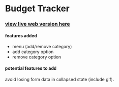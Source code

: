 # Budget Tracker

### [view live web version here](https://main--kesef-budget-tracker.netlify.app/)


#### features added

- menu (add/remove category)
- add category option
- remove category option

#### potential features to add

avoid losing form data in collapsed state (include gif).
